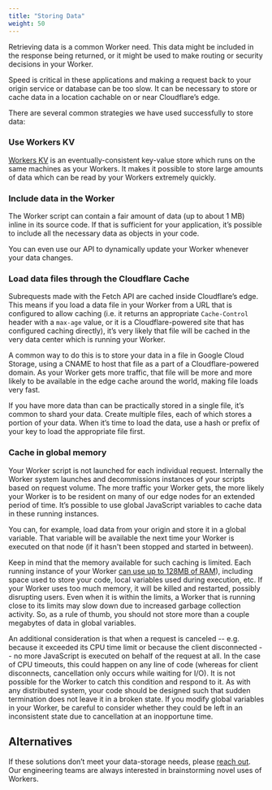 ```yaml
---
title: "Storing Data"
weight: 50
---
```


Retrieving data is a common Worker need. This data might be included in the response being
returned, or it might be used to make routing or security decisions in your Worker.

Speed is critical in these applications and making a request back to your origin service or
database can be too slow. It can be necessary to store or cache data in a location cachable on or
near Cloudflare’s edge.

There are several common strategies we have used successfully to store data:

### Use Workers KV

[Workers KV](/archive/kv/) is an eventually-consistent key-value store which runs on the same machines as
your Workers. It makes it possible to store large amounts of data which can be read by your
Workers extremely quickly.

### Include data in the Worker

The Worker script can contain a fair amount of data (up to about 1 MB) inline in its source code.
If that is sufficient for your application, it’s possible to include all the necessary data as
objects in your code.

You can even use our API to dynamically update your Worker whenever your data changes.

### Load data files through the Cloudflare Cache

Subrequests made with the Fetch API are cached inside Cloudflare’s edge. This
means if you load a data file in your Worker from a URL that is configured to allow
caching (i.e. it returns an appropriate `Cache-Control` header with a `max-age` value, or it is a
Cloudflare-powered site that has configured caching directly), it’s very likely that file will be
cached in the very data center which is running your Worker.

A common way to do this is to store your data in a file in Google Cloud Storage, using a CNAME to host that
file as a part of a Cloudflare-powered domain. As your Worker gets more traffic, that file will be more and more
likely to be available in the edge cache around the world, making file loads very fast.

If you have more data than can be practically stored in a single file, it’s common to shard your data. Create multiple
files, each of which stores a portion of your data. When it’s time to load the data, use a hash or prefix of your key
to load the appropriate file first.

### Cache in global memory

Your Worker script is not launched for each individual request. Internally the Worker system
launches and decommissions instances of your scripts based on request volume. The more traffic
your Worker gets, the more likely your Worker is to be resident on many of our edge nodes for an extended period of time. It’s possible
to use global JavaScript variables to cache data in these running instances.

You can, for example, load data from your origin and store it in a global variable. That variable will be available
the next time your Worker is executed on that node (if it hasn't been stopped and started in between).

Keep in mind that the memory available for such caching is limited. Each running instance of your
Worker [can use up to 128MB of RAM](/workers/archive/writing-workers/resource-limits)), including
space used to store your code, local variables used during execution, etc. If your Worker uses too
much memory, it will be killed and restarted, possibly disrupting users. Even when it is within the
limits, a Worker that is running close to its limits may slow down due to increased garbage
collection activity. So, as a rule of thumb, you should not store more than a couple megabytes of
data in global variables.

An additional consideration is that when a request is canceled -- e.g. because it
exceeded its CPU time limit or because the client disconnected -- no more JavaScript is executed on
behalf of the request at all. In the case of CPU timeouts, this could happen on any line of code
(whereas for client disconnects, cancellation only occurs while waiting for I/O). It is not possible
for the Worker to catch this condition and respond to it. As with any distributed system, your code
should be designed such that sudden termination does not leave it in a broken state. If you modify
global variables in your Worker, be careful to consider whether they could be left in an
inconsistent state due to cancellation at an inopportune time.

## Alternatives

If these solutions don’t meet your data-storage needs, please [reach out](https://community.cloudflare.com/c/developers/workers).
Our engineering teams are always interested in brainstorming novel uses of Workers.

